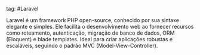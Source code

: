 tag: #Laravel 

Laravel é um framework PHP open-source, conhecido por sua sintaxe elegante e simples. Ele facilita o desenvolvimento web ao fornecer recursos como roteamento, autenticação, migração de banco de dados, ORM (Eloquent) e blade templates. Ideal para criar aplicações robustas e escaláveis, seguindo o padrão MVC (Model-View-Controller).
